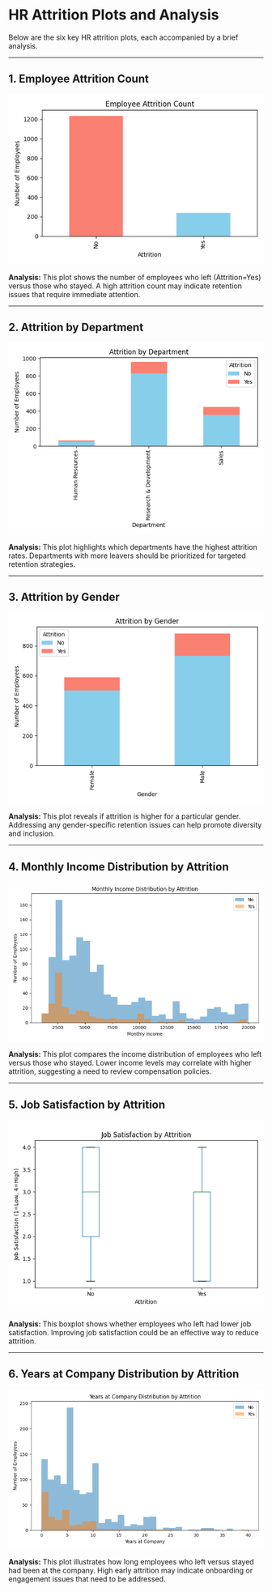 # HR Attrition Plots and Analysis

Below are the six key HR attrition plots, each accompanied by a brief analysis.

---

## 1. Employee Attrition Count

![Employee Attrition Count](Business_case/plots/attrition_count.png)

**Analysis:**
This plot shows the number of employees who left (Attrition=Yes) versus those who stayed. A high attrition count may indicate retention issues that require immediate attention.

---

## 2. Attrition by Department

![Attrition by Department](Business_case/plots/attrition_by_department.png)

**Analysis:**
This plot highlights which departments have the highest attrition rates. Departments with more leavers should be prioritized for targeted retention strategies.

---

## 3. Attrition by Gender

![Attrition by Gender](Business_case/plots/attrition_by_gender.png)

**Analysis:**
This plot reveals if attrition is higher for a particular gender. Addressing any gender-specific retention issues can help promote diversity and inclusion.

---

## 4. Monthly Income Distribution by Attrition

![Monthly Income Distribution by Attrition](Business_case/plots/income_by_attrition.png)

**Analysis:**
This plot compares the income distribution of employees who left versus those who stayed. Lower income levels may correlate with higher attrition, suggesting a need to review compensation policies.

---

## 5. Job Satisfaction by Attrition

![Job Satisfaction by Attrition](Business_case/plots/jobsatisfaction_by_attrition.png)

**Analysis:**
This boxplot shows whether employees who left had lower job satisfaction. Improving job satisfaction could be an effective way to reduce attrition.

---

## 6. Years at Company Distribution by Attrition

![Years at Company Distribution by Attrition](Business_case/plots/years_at_company_by_attrition.png)

**Analysis:**
This plot illustrates how long employees who left versus stayed had been at the company. High early attrition may indicate onboarding or engagement issues that need to be addressed.
